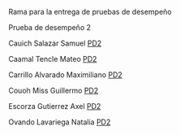 Rama para la entrega de pruebas de desempeño

Prueba de desempeño 2

Cauich Salazar Samuel [PD2](https://github.com/SamuelSalazar12/EQUIPO_4_FIS/blob/PD/PD/PD2/CauichSalazarSamuel/PD2.md)

Caamal Tencle Mateo [PD2](https://github.com/SamuelSalazar12/EQUIPO_4_FIS/tree/PD/PD/PD2/CaamalTencleMateo)

Carrillo Alvarado Maximiliano [PD2](https://github.com/SamuelSalazar12/EQUIPO_4_FIS/blob/PD/PD/PD2/CarrilloAlvaradoMaximiliano/PD2.md)

Couoh Miss Guillermo [PD2](https://github.com/SamuelSalazar12/EQUIPO_4_FIS/blob/PD/PD/PD2/CouohMissGuillermo/PD2.md)

Escorza Gutierrez Axel [PD2](https://github.com/SamuelSalazar12/EQUIPO_4_FIS/blob/PD/PD/PD2/EscorzaAxel/PD2.md)

Ovando Lavariega Natalia [PD2](https://github.com/SamuelSalazar12/EQUIPO_4_FIS/blob/PD/PD/PD2/OvandoNatalia/PD2.md)
